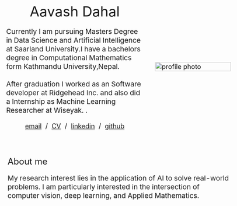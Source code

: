 

<html lang="en">
<head>
  <meta http-equiv="Content-Type" content="text/html; charset=UTF-8">
  <title>Aavash Dahal</title>
  <meta name="author" content="Aavash Dahal">
  <meta name="viewport" content="width=device-width, initial-scale=1">
<!--   <link rel="stylesheet" type="text/css" href="stylesheet.css"> -->
  <style>
    body {
      font-size: 18px; /* Base font size */
    }
    name {
      font-size: 2em; /* Larger font size for the name */
    }
    p {
      font-size: 1.2em; /* Increased font size for paragraphs */
    }
    a {
      font-size: 18px;
    }
    heading {
      font-size: 1.5em; /* Increased font size for headings */
    }
  </style>
</head>
<body>
  <table style="width:100%;max-width:1000px;border:0px;border-spacing:0px;border-collapse:separate;margin-right:auto;margin-left:auto;"><tbody>
    <tr style="padding:0px">
      <td style="padding:0px">
        <table style="width:100%;border:0px;border-spacing:0px;border-collapse:separate;margin-right:auto;margin-left:auto;"><tbody>
          <tr style="padding:0px">
            <td style="padding:2.5%;width:63%;vertical-align:middle">
              <p style="text-align:center">
                <name>Aavash Dahal</name>
              </p>
              <p>Currently I am pursuing Masters Degree in Data Science and Artificial Intelligence at Saarland University.I have a bachelors degree in Computational Mathematics form Kathmandu University,Nepal.
              <br><br>After graduation I worked as an Software developer at Ridgehead Inc. and also did a Internship as Machine Learning Researcher at Wiseyak.
              . 
              </p>
              <p style="text-align:center">
                <a href="mailto:dahal.aavash2520@gmail.com">email</a> &nbsp/&nbsp
                <a href="data/CV_Aavash.pdf">CV</a> &nbsp/&nbsp
                <a href="https://www.linkedin.com/in/aavash-dahal2520/">linkedin</a> &nbsp/&nbsp
                <a href="https://github.com/Aavash252/">github</a>
              </p>
            </td>
            <td style="padding:2.5%;width:40%;max-width:40%">
              <a href="data/me.png"><img style="width:100%;max-width:100%" alt="profile photo" src="data/me_circle.png" class="hoverZoomLink"></a>
            </td>
          </tr>
        </tbody></table>
        <table style="width:100%;border:0px;border-spacing:0px;border-collapse:separate;margin-right:auto;margin-left:auto;">
            <tbody>
                <tr>
                    <td style="padding:20px;width:100%;vertical-align:middle">
                    <heading>About me</heading>
                    <p>
                        My research interest lies in the application of AI to solve real-world problems. I am particularly interested in the intersection of computer vision, deep learning, and Applied Mathematics. 
                    </p>
                    </td>
                </tr>
            </tbody>
        </table>
</body>

</html>
